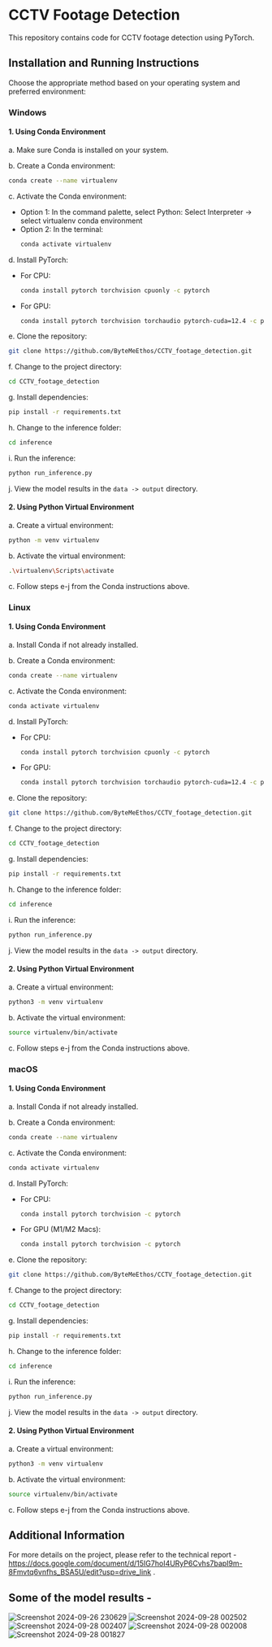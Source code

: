 # CCTV Footage Detection

This repository contains code for CCTV footage detection using PyTorch.

## Installation and Running Instructions

Choose the appropriate method based on your operating system and preferred environment:

### Windows

#### 1. Using Conda Environment

a. Make sure Conda is installed on your system.

b. Create a Conda environment:

```bash
conda create --name virtualenv
```

c. Activate the Conda environment:

- Option 1: In the command palette, select Python: Select Interpreter -> select virtualenv conda environment
- Option 2: In the terminal:
  ```bash
  conda activate virtualenv
  ```

d. Install PyTorch:

- For CPU:
  ```bash
  conda install pytorch torchvision cpuonly -c pytorch
  ```
- For GPU:
  ```bash
  conda install pytorch torchvision torchaudio pytorch-cuda=12.4 -c pytorch -c nvidia
  ```

e. Clone the repository:

```bash
git clone https://github.com/ByteMeEthos/CCTV_footage_detection.git
```

f. Change to the project directory:

```bash
cd CCTV_footage_detection
```

g. Install dependencies:

```bash
pip install -r requirements.txt
```

h. Change to the inference folder:

```bash
cd inference
```

i. Run the inference:

```bash
python run_inference.py
```

j. View the model results in the `data -> output` directory.

#### 2. Using Python Virtual Environment

a. Create a virtual environment:

```bash
python -m venv virtualenv
```

b. Activate the virtual environment:

```bash
.\virtualenv\Scripts\activate
```

c. Follow steps e-j from the Conda instructions above.

### Linux

#### 1. Using Conda Environment

a. Install Conda if not already installed.

b. Create a Conda environment:

```bash
conda create --name virtualenv
```

c. Activate the Conda environment:

```bash
conda activate virtualenv
```

d. Install PyTorch:

- For CPU:
  ```bash
  conda install pytorch torchvision cpuonly -c pytorch
  ```
- For GPU:
  ```bash
  conda install pytorch torchvision torchaudio pytorch-cuda=12.4 -c pytorch -c nvidia
  ```

e. Clone the repository:

```bash
git clone https://github.com/ByteMeEthos/CCTV_footage_detection.git
```

f. Change to the project directory:

```bash
cd CCTV_footage_detection
```

g. Install dependencies:

```bash
pip install -r requirements.txt
```

h. Change to the inference folder:

```bash
cd inference
```

i. Run the inference:

```bash
python run_inference.py
```

j. View the model results in the `data -> output` directory.

#### 2. Using Python Virtual Environment

a. Create a virtual environment:

```bash
python3 -m venv virtualenv
```

b. Activate the virtual environment:

```bash
source virtualenv/bin/activate
```

c. Follow steps e-j from the Conda instructions above.

### macOS

#### 1. Using Conda Environment

a. Install Conda if not already installed.

b. Create a Conda environment:

```bash
conda create --name virtualenv
```

c. Activate the Conda environment:

```bash
conda activate virtualenv
```

d. Install PyTorch:

- For CPU:
  ```bash
  conda install pytorch torchvision -c pytorch
  ```
- For GPU (M1/M2 Macs):
  ```bash
  conda install pytorch torchvision -c pytorch
  ```

e. Clone the repository:

```bash
git clone https://github.com/ByteMeEthos/CCTV_footage_detection.git
```

f. Change to the project directory:

```bash
cd CCTV_footage_detection
```

g. Install dependencies:

```bash
pip install -r requirements.txt
```

h. Change to the inference folder:

```bash
cd inference
```

i. Run the inference:

```bash
python run_inference.py
```

j. View the model results in the `data -> output` directory.

#### 2. Using Python Virtual Environment

a. Create a virtual environment:

```bash
python3 -m venv virtualenv
```

b. Activate the virtual environment:

```bash
source virtualenv/bin/activate
```

c. Follow steps e-j from the Conda instructions above.

## Additional Information

For more details on the project, please refer to the technical report - https://docs.google.com/document/d/15IG7hoI4URyP6Cvhs7bapI9m-8Fmvtq6vnfhs_BSA5U/edit?usp=drive_link .

## Some of the model results - 

![Screenshot 2024-09-26 230629](https://github.com/user-attachments/assets/476f4b53-3c0a-4850-93cb-b856eb68ffd5)
![Screenshot 2024-09-28 002502](https://github.com/user-attachments/assets/a62abbcf-de67-437a-b90c-8f02a49355a0)
![Screenshot 2024-09-28 002407](https://github.com/user-attachments/assets/a28606e0-e948-4d64-b8c1-74ecdaa317a9)
![Screenshot 2024-09-28 002008](https://github.com/user-attachments/assets/822a90fc-55f6-4b04-aa13-7fa36a387be3)
![Screenshot 2024-09-28 001827](https://github.com/user-attachments/assets/138a4287-e097-40c8-a613-8839612f97ae)
